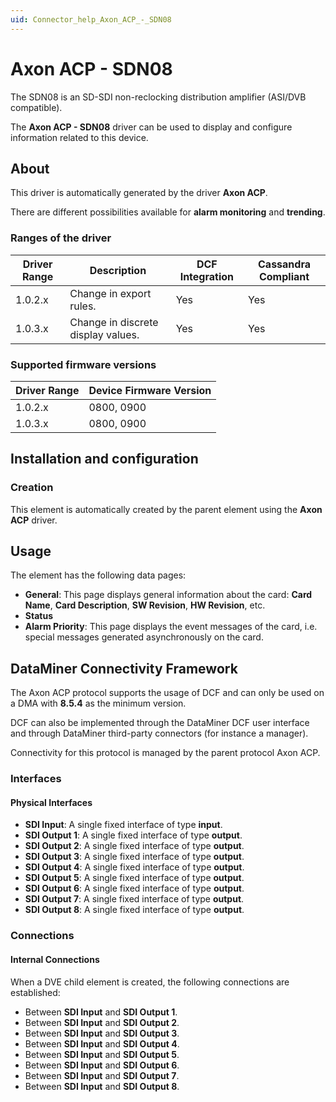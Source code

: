 ```yaml
---
uid: Connector_help_Axon_ACP_-_SDN08
---
```


# Axon ACP - SDN08

The SDN08 is an SD-SDI non-reclocking distribution amplifier (ASI/DVB compatible).

The **Axon ACP - SDN08** driver can be used to display and configure information related to this device.

## About

This driver is automatically generated by the driver **Axon ACP**.

There are different possibilities available for **alarm monitoring** and **trending**.

### Ranges of the driver

| **Driver Range** | **Description**                    | **DCF Integration** | **Cassandra Compliant** |
|------------------|------------------------------------|---------------------|-------------------------|
| 1.0.2.x          | Change in export rules.            | Yes                 | Yes                     |
| 1.0.3.x          | Change in discrete display values. | Yes                 | Yes                     |

### Supported firmware versions

| **Driver Range** | **Device Firmware Version** |
|------------------|-----------------------------|
| 1.0.2.x          | 0800, 0900                  |
| 1.0.3.x          | 0800, 0900                  |

## Installation and configuration

### Creation

This element is automatically created by the parent element using the **Axon ACP** driver.

## Usage

The element has the following data pages:

- **General**: This page displays general information about the card: **Card Name**, **Card Description**, **SW Revision**, **HW Revision**, etc.
- **Status**
- **Alarm Priority**: This page displays the event messages of the card, i.e. special messages generated asynchronously on the card.

## DataMiner Connectivity Framework

The Axon ACP protocol supports the usage of DCF and can only be used on a DMA with **8.5.4** as the minimum version.

DCF can also be implemented through the DataMiner DCF user interface and through DataMiner third-party connectors (for instance a manager).

Connectivity for this protocol is managed by the parent protocol Axon ACP.

### Interfaces

#### Physical Interfaces

- **SDI Input**: A single fixed interface of type **input**.
- **SDI Output 1**: A single fixed interface of type **output**.
- **SDI Output 2**: A single fixed interface of type **output**.
- **SDI Output 3**: A single fixed interface of type **output**.
- **SDI Output 4**: A single fixed interface of type **output**.
- **SDI Output 5**: A single fixed interface of type **output**.
- **SDI Output 6**: A single fixed interface of type **output**.
- **SDI Output 7**: A single fixed interface of type **output**.
- **SDI Output 8**: A single fixed interface of type **output**.

### Connections

#### Internal Connections

When a DVE child element is created, the following connections are established:

- Between **SDI Input** and **SDI Output 1**.
- Between **SDI Input** and **SDI Output 2**.
- Between **SDI Input** and **SDI Output 3**.
- Between **SDI Input** and **SDI Output 4**.
- Between **SDI Input** and **SDI Output 5**.
- Between **SDI Input** and **SDI Output 6**.
- Between **SDI Input** and **SDI Output 7**.
- Between **SDI Input** and **SDI Output 8**.
